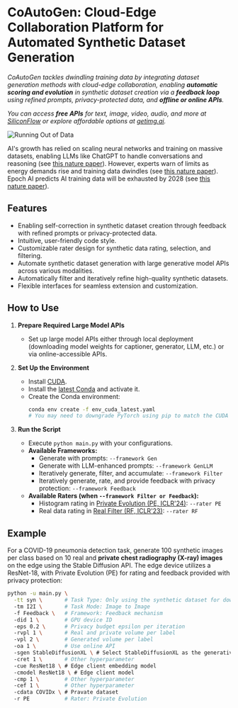 # CoAutoGen: Cloud-Edge Collaboration Platform for Automated Synthetic Dataset Generation

*CoAutoGen tackles dwindling training data by integrating dataset generation methods with cloud-edge collaboration, enabling **automatic scoring and evolution** in synthetic dataset creation via a **feedback loop** using refined prompts, privacy-protected data, and **offline or online APIs**.*

*You can access **free APIs** for text, image, video, audio, and more at [SiliconFlow](https://cloud.siliconflow.cn/models) or explore affordable options at [getimg.ai](https://dashboard.getimg.ai/models).*

![Running Out of Data](https://media.nature.com/lw767/magazine-assets/d41586-024-03990-2/d41586-024-03990-2_50306276.jpg?as=webp)


AI's growth has relied on scaling neural networks and training on massive datasets, enabling LLMs like ChatGPT to handle conversations and reasoning (see [this nature paper](https://www.nature.com/articles/d41586-023-00641-w)). However, experts warn of limits as energy demands rise and training data dwindles (see [this nature paper](https://www.nature.com/articles/d41586-024-03408-z)). Epoch AI predicts AI training data will be exhausted by 2028 (see [this nature paper](https://www.nature.com/articles/d41586-024-01760-8)).

## Features  

- Enabling self-correction in synthetic dataset creation through feedback with refined prompts or privacy-protected data.
- Intuitive, user-friendly code style.  
- Customizable rater design for synthetic data rating, selection, and filtering.  
- Automate synthetic dataset generation with large generative model APIs across various modalities.  
- Automatically filter and iteratively refine high-quality synthetic datasets.  
- Flexible interfaces for seamless extension and customization.  

## How to Use  

1. **Prepare Required Large Model APIs**  
   - Set up large model APIs either through local deployment (downloading model weights for captioner, generator, LLM, etc.) or via online-accessible APIs.  

2. **Set Up the Environment**  
   - Install [CUDA](https://docs.nvidia.com/cuda/cuda-toolkit-release-notes/index.html).  
   - Install the [latest Conda](https://repo.anaconda.com/miniconda/Miniconda3-latest-Linux-x86_64.sh) and activate it.  
   - Create the Conda environment:  
     ```bash  
     conda env create -f env_cuda_latest.yaml  
     # You may need to downgrade PyTorch using pip to match the CUDA version  
     ```  

3. **Run the Script**  
   - Execute `python main.py` with your configurations.  
   - **Available Frameworks:**  
     - Generate with prompts: `--framework Gen`  
     - Generate with LLM-enhanced prompts: `--framework GenLLM`  
     - Iteratively generate, filter, and accumulate: `--framework Filter`  
     - Iteratively generate, rate, and provide feedback with privacy protection: `--framework Feedback`  
   - **Available Raters (when `--framework Filter or Feedback`):**  
     - Histogram rating in [Private Evolution (PE, ICLR'24)](https://openreview.net/forum?id=YEhQs8POIo): `--rater PE`  
     - Real data rating in [Real Filter (RF, ICLR'23)](https://openreview.net/forum?id=nUmCcZ5RKF): `--rater RF`  

## Example

For a COVID-19 pneumonia detection task, generate 100 synthetic images per class based on 10 real and **private chest radiography (X-ray) images** on the edge using the Stable Diffusion API. The edge device utilizes a ResNet-18, with Private Evolution (PE) for rating and feedback provided with privacy protection:
```bash  
python -u main.py \
  -tt syn \       # Task Type: Only using the synthetic dataset for downstream task
  -tm I2I \       # Task Mode: Image to Image
  -f Feedback \   # Framework: Feedback mechanism
  -did 1 \        # GPU device ID
  -eps 0.2 \      # Privacy budget epsilon per iteration
  -rvpl 1 \       # Real and private volume per label
  -vpl 2 \        # Generated volume per label
  -oa 1 \         # Use online API
  -sgen StableDiffusionXL \ # Select StableDiffusionXL as the generative model
  -cret 1 \       # Other hyperparameter
  -cue ResNet18 \ # Edge client embedding model
  -cmodel ResNet18 \ # Edge client model
  -cmp 1 \        # Other hyperparameter
  -cef 1 \        # Other hyperparameter
  -cdata COVIDx \ # Pravate dataset
  -r PE           # Rater: Private Evolution
```  